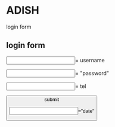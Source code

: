 # ADISH 
login form



<h2>login form</h2>



<input type>= username



  
<input type>= "password"







<input type>= tel






<button>submit









<input type>="date"
